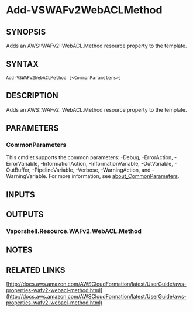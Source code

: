 # Add-VSWAFv2WebACLMethod

## SYNOPSIS
Adds an AWS::WAFv2::WebACL.Method resource property to the template.

## SYNTAX

```
Add-VSWAFv2WebACLMethod [<CommonParameters>]
```

## DESCRIPTION
Adds an AWS::WAFv2::WebACL.Method resource property to the template.

## PARAMETERS

### CommonParameters
This cmdlet supports the common parameters: -Debug, -ErrorAction, -ErrorVariable, -InformationAction, -InformationVariable, -OutVariable, -OutBuffer, -PipelineVariable, -Verbose, -WarningAction, and -WarningVariable. For more information, see [about_CommonParameters](http://go.microsoft.com/fwlink/?LinkID=113216).

## INPUTS

## OUTPUTS

### Vaporshell.Resource.WAFv2.WebACL.Method
## NOTES

## RELATED LINKS

[http://docs.aws.amazon.com/AWSCloudFormation/latest/UserGuide/aws-properties-wafv2-webacl-method.html](http://docs.aws.amazon.com/AWSCloudFormation/latest/UserGuide/aws-properties-wafv2-webacl-method.html)

